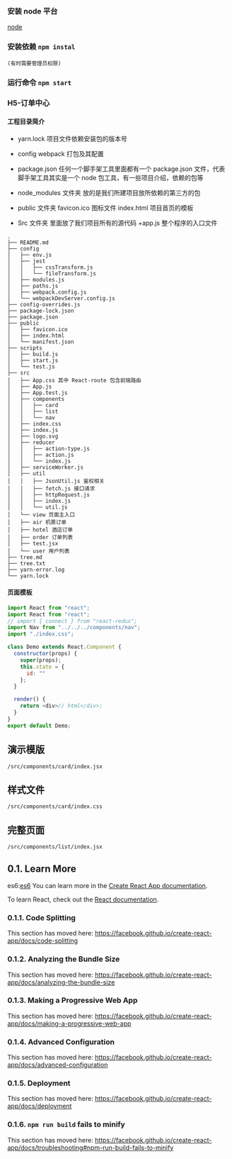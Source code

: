 ### 安装 node 平台

[node](https://www.baidu.com/link?url=cQPMXeccgxnJzoyF8nVoaqZ4aqIh6lP3VlBzOKFo3EHIobRVmAmS1LPee-vFBdiS&wd=&eqid=b0b72e8e0002f4df000000065d0b818d)

### 安装依赖 `npm instal`

    (有时需要管理员权限)

### 运行命令 `npm start`

### H5-订单中心

#### 工程目录简介

- yarn.lock 项目文件依赖安装包的版本号
- config webpack 打包及其配置

- package.json
  任何一个脚手架工具里面都有一个 package.json 文件，代表脚手架工具其实是一个 node 包工具，有一些项目介绍，依赖的包等
- node_modules 文件夹
  放的是我们所建项目放所依赖的第三方的包
- public 文件夹
  favicon.ico
  图标文件
  index.html
  项目首页的模板
- Src 文件夹
  里面放了我们项目所有的源代码
  +app.js
  整个程序的入口文件
```
.
├── README.md
├── config
│   ├── env.js
│   ├── jest
│   │   ├── cssTransform.js
│   │   └── fileTransform.js
│   ├── modules.js
│   ├── paths.js
│   ├── webpack.config.js
│   └── webpackDevServer.config.js
├── config-overrides.js
├── package-lock.json
├── package.json
├── public
│   ├── favicon.ico
│   ├── index.html
│   └── manifest.json
├── scripts
│   ├── build.js
│   ├── start.js
│   └── test.js
├── src
│   ├── App.css 其中 React-route 包含前端路由
│   ├── App.js
│   ├── App.test.js
│   ├── components  
│   │   ├── card
│   │   ├── list
│   │   └── nav
│   ├── index.css  
│   ├── index.js  
│   ├── logo.svg
│   ├── reducer
│   │   ├── action-type.js
│   │   ├── action.js
│   │   └── index.js
│   ├── serviceWorker.js
│   ├── util
│   │   ├── JsonUtil.js 鉴权相关
│   │   ├── fetch.js 接口请求
│   │   ├── httpRequest.js
│   │   ├── index.js
│   │   └── util.js
│   └── view 页面主入口
│   ├── air 机票订单
│   ├── hotel 酒店订单
│   ├── order 订单列表
│   ├── test.jsx
│   └── user 用户列表
├── tree.md
├── tree.txt
├── yarn-error.log
└── yarn.lock

```
#### 页面模板

```javascript
import React from "react";
import React from "react";
// import { connect } from "react-redux";
import Nav from "../../../components/nav";
import "./index.css";

class Demo extends React.Component {
  constructor(props) {
    super(props);
    this.state = {
      id: ""
    };
  }

  render() {
    return <div>// html</div>;
  }
}
export default Demo;
```

## 演示模版

    /src/components/card/index.jsx

## 样式文件

    /src/components/card/index.css

## 完整页面

    /src/components/list/index.jsx

## 0.1. Learn More

es6:[es6](https://www.jianshu.com/p/f82932d85f35)
You can learn more in the [Create React App documentation](https://facebook.github.io/create-react-app/docs/getting-started).

To learn React, check out the [React documentation](https://reactjs.org/).

### 0.1.1. Code Splitting

This section has moved here: https://facebook.github.io/create-react-app/docs/code-splitting

### 0.1.2. Analyzing the Bundle Size

This section has moved here: https://facebook.github.io/create-react-app/docs/analyzing-the-bundle-size

### 0.1.3. Making a Progressive Web App

This section has moved here: https://facebook.github.io/create-react-app/docs/making-a-progressive-web-app

### 0.1.4. Advanced Configuration

This section has moved here: https://facebook.github.io/create-react-app/docs/advanced-configuration

### 0.1.5. Deployment

This section has moved here: https://facebook.github.io/create-react-app/docs/deployment

### 0.1.6. `npm run build` fails to minify

This section has moved here: https://facebook.github.io/create-react-app/docs/troubleshooting#npm-run-build-fails-to-minify
